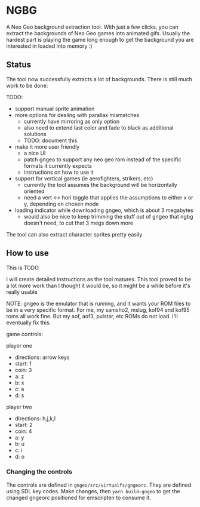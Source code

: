 # NGBG

A Neo Geo background extraction tool. With just a few clicks, you can extract the backgrounds of Neo Geo games into animated gifs. Usually the hardest part is playing the game long enough to get the background you are interested in loaded into memory :)

## Status

The tool now successfully extracts a lot of backgrounds. There is still much work to be done:
  
TODO:

* support manual sprite animation
* more options for dealing with parallax mismatches
  * currently have mirroring as only option
  * also need to extend last color and fade to black as additional solutions
  * TODO: document this
* make it more user friendly
  * a nice UI
  * patch gngeo to support any neo geo rom instead of the specific formats it currently expects
  * instructions on how to use it
* support for vertical games (ie aerofighters, strikers, etc)
  * currently the tool assumes the background will be horizontally oriented
  * need a vert <-> hori toggle that applies the assumptions to either x or y, depending on chosen mode
* loading indicator while downloading gngeo, which is about 3 megabytes
  * would also be nice to keep trimming the stuff out of gngeo that ngbg doesn't need, to cut that 3 megs down more

The tool can also extract character sprites pretty easily

## How to use

This is TODO

I will create detailed instructions as the tool matures. This tool proved to be a lot more work than I thought it would be, so it might be a while before it's really usable

NOTE: gngeo is the emulator that is running, and it wants your ROM files to be in a very specific format. For me, my samsho2, mslug, kof94 and kof95 roms all work fine. But my aof, aof3, pulstar, etc ROMs do not load. I'll eventually fix this.

game controls:

player one

* directions: arrow keys
* start: 1
* coin: 3
* a: z
* b: x
* c: a
* d: s
  
player two

* directions: h,j,k,l
* start: 2
* coin: 4
* a: y
* b: u
* c: i
* d: o

### Changing the controls

The controls are defined in `gngeo/src/virtualfs/gngeorc`. They are defined using SDL key codes. Make changes, then `yarn build-gngeo` to get the changed gngeorc positioned for emscripten to consume it.



